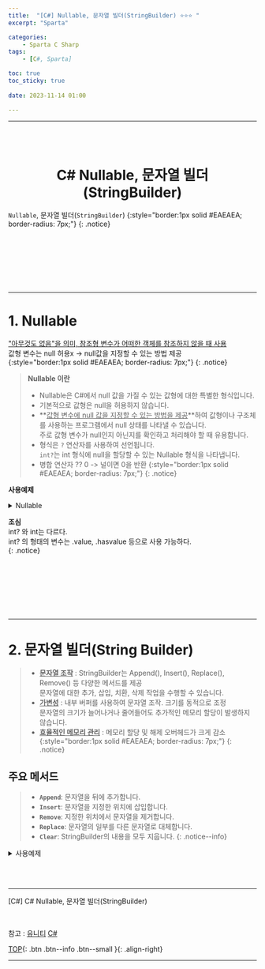 ```yaml
---
title:  "[C#] Nullable, 문자열 빌더(StringBuilder) ⭐⭐⭐ "
excerpt: "Sparta"

categories:
    - Sparta C Sharp
tags:
    - [C#, Sparta]

toc: true
toc_sticky: true
 
date: 2023-11-14 01:00

---
```

- - -
<BR><BR>

<center><H1> C# Nullable, 문자열 빌더(StringBuilder)    </H1></center>

`Nullable`, 문자열 빌더(`StringBuilder`) 
{:style="border:1px solid #EAEAEA; border-radius: 7px;"}
{: .notice}

<br><br><br><br><br><br>
- - - 

# 1. Nullable
<U>"아무것도 없음"을 의미, 참조형 변수가 어떠한 객체를 참조하지 않을 때 사용</U>   
값형 변수는 null 허용x -> null값을 지정할 수 있는 방법 제공  
{:style="border:1px solid #EAEAEA; border-radius: 7px;"}
{: .notice}

> **Nullable 이란**
> - Nullable은 C#에서 null 값을 가질 수 있는 값형에 대한 특별한 형식입니다.
> - 기본적으로 값형은 null을 허용하지 않습니다.
> - **<u>값형 변수에 null 값을 지정할 수 있는 방법을 제공</u>**하여 값형이나 구조체를 사용하는 프로그램에서 null 상태를 나타낼 수 있습니다.  
주로 값형 변수가 null인지 아닌지를 확인하고 처리해야 할 때 유용합니다.
> - 형식은 `?` 연산자를 사용하여 선언됩니다.  
`int?`는 int 형식에 null을 할당할 수 있는 Nullable<int> 형식을 나타냅니다.
> - 병합 연산자 ?? 0 -> 널이면 0을 반환
{:style="border:1px solid #EAEAEA; border-radius: 7px;"}
{: .notice}

**사용예제**


<details>
<summary>Nullable</summary>

<div class="notice--primary" markdown="1"> 

```c# 
// Nullable 형식 변수 선언
int? nullableInt = null;
double? nullableDouble = 3.14;
bool? nullableBool = true;

// 값 할당 및 접근
nullableInt = 10;
int intValue = nullableInt.Value;

// null 값 검사
if (nullableDouble.HasValue)
{
    Console.WriteLine("nullableDouble 값: " + nullableDouble.Value);
}
else
{
    Console.WriteLine("nullableDouble은 null입니다.");
}

// null 병합 연산자 사용
// nullableInt ?? 0과 같이 사용되며, nullableInt가 null이면 0을 반환합니다.
int nonNullableInt = nullableInt ?? 0;
Console.WriteLine("nonNullableInt 값: " + nonNullableInt);
```

- 병합 연산자 ?? 0 -> 널이면 0을 반환

</div>
</details>

**조심**  
int? 와 int는 다르다.  
int? 의 형태의 변수는 .value, .hasvalue 등으로 사용 가능하다.  
{: .notice}

<br><br><br><br><br><br>
- - - 

# 2. 문자열 빌더(String Builder)

> - **<u>문자열 조작</u>** : StringBuilder는 Append(), Insert(), Replace(), Remove() 등 다양한 메서드를 제공  
문자열에 대한 추가, 삽입, 치환, 삭제 작업을 수행할 수 있습니다.  
> - **<u>가변성</u>** : 내부 버퍼를 사용하여 문자열 조작. 크기를 동적으로 조정  
문자열의 크기가 늘어나거나 줄어들어도 추가적인 메모리 할당이 발생하지 않습니다.
> - **<u>효율적인 메모리 관리</u>** :  메모리 할당 및 해제 오버헤드가 크게 감소  
{:style="border:1px solid #EAEAEA; border-radius: 7px;"}
{: .notice}

## 주요 메서드

> - **`Append`**: 문자열을 뒤에 추가합니다.
> - **`Insert`**: 문자열을 지정한 위치에 삽입합니다.
> - **`Remove`**: 지정한 위치에서 문자열을 제거합니다.
> - **`Replace`**: 문자열의 일부를 다른 문자열로 대체합니다.
> - **`Clear`**: StringBuilder의 내용을 모두 지웁니다.
{: .notice--info}

<details>
<summary>사용예제</summary>

<div class="notice--primary" markdown="1"> 

```c# 
StringBuilder sb = new StringBuilder();

// 문자열 추가
sb.Append("Hello");             //"Hello"
sb.Append(" ");                 //"Hello "
sb.Append("World");             //"Hello World"

// 문자열 삽입
sb.Insert(5, ", ");             //"Hello, World"

// 문자열 치환
sb.Replace("World", "C#");      //"Hello, C#"

// 문자열 삭제
sb.Remove(5, 2);                //"HelloC#"

// 완성된 문자열 출력
string result = sb.ToString();  //"HelloC#"
Console.WriteLine(result);
```
</div>
</details>



<br><br>
- - - 

[C#] C# Nullable, 문자열 빌더(StringBuilder)

<br>

참고 : [유니티](https://docs.unity3d.com/kr/)  [C#](https://learn.microsoft.com/ko-kr/dotnet/csharp/)  

[TOP](#){: .btn .btn--info .btn--small }{: .align-right}
<br>
- - -
